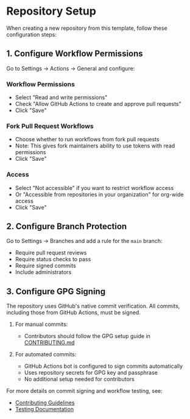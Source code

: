 # Repository Setup

When creating a new repository from this template, follow these configuration steps:

## 1. Configure Workflow Permissions

Go to Settings → Actions → General and configure:

### Workflow Permissions

- Select "Read and write permissions"
- Check "Allow GitHub Actions to create and approve pull requests"
- Click "Save"

### Fork Pull Request Workflows

- Choose whether to run workflows from fork pull requests
- Note: This gives fork maintainers ability to use tokens with read permissions
- Click "Save"

### Access

- Select "Not accessible" if you want to restrict workflow access
- Or "Accessible from repositories in your organization" for org-wide access
- Click "Save"

## 2. Configure Branch Protection

Go to Settings → Branches and add a rule for the `main` branch:

- Require pull request reviews
- Require status checks to pass
- Require signed commits
- Include administrators

## 3. Configure GPG Signing

The repository uses GitHub's native commit verification. All commits, including those from GitHub Actions, must be signed.

1. For manual commits:
   - Contributors should follow the GPG setup guide in [CONTRIBUTING.md](../../CONTRIBUTING.md)

2. For automated commits:
   - GitHub Actions bot is configured to sign commits automatically
   - Uses repository secrets for GPG key and passphrase
   - No additional setup needed for contributors

For more details on commit signing and workflow testing, see:

- [Contributing Guidelines](../../CONTRIBUTING.md)
- [Testing Documentation](./TESTING.md)
